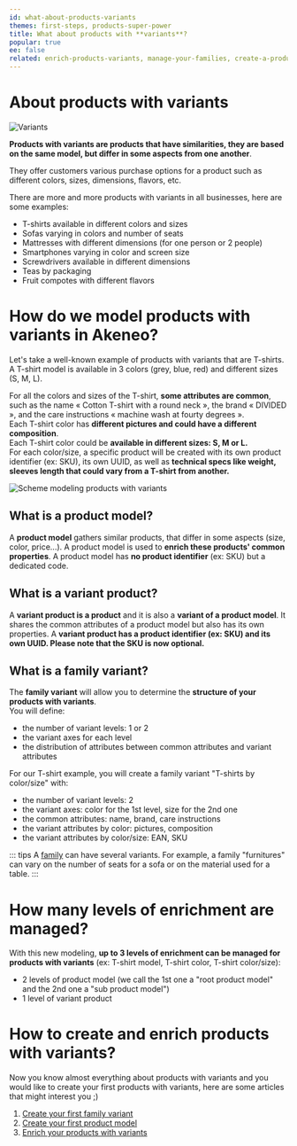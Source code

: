 ```yaml
---
id: what-about-products-variants
themes: first-steps, products-super-power
title: What about products with **variants**?
popular: true
ee: false
related: enrich-products-variants, manage-your-families, create-a-product
---
```


# About products with variants

![Variants](../img/Products_Product%20variant.svg)

**Products with variants are products that have similarities, they are based on the same model, but differ in some aspects from one another**.

They offer customers various purchase options for a product such as different colors, sizes, dimensions, flavors, etc.

There are more and more products with variants in all businesses, here are some examples:
- T-shirts available in different colors and sizes
- Sofas varying in colors and number of seats
- Mattresses with different dimensions (for one person or 2 people)
- Smartphones varying in color and screen size
- Screwdrivers available in different dimensions
- Teas by packaging
- Fruit compotes with different flavors

# How do we model products with variants in Akeneo?

Let's take a well-known example of products with variants that are T-shirts. A T-shirt model is available in 3 colors (grey, blue, red) and different sizes (S, M, L).

For all the colors and sizes of the T-shirt, **some attributes are common**, such as the name « Cotton T-shirt with a round neck », the brand « DIVIDED », and the care instructions « machine wash at fourty degrees ».   
Each T-shirt color has **different pictures and could have a different composition**.  
Each T-shirt color could be **available in different sizes: S, M or L.**   
For each color/size, a specific product will be created with its own product identifier (ex: SKU), its own UUID, as well as **technical specs like weight, sleeves length that could vary from a T-shirt from another.**

![Scheme modeling products with variants](../img/scheme_variants.png)

## What is a product model?

A **product model** gathers similar products, that differ in some aspects (size, color, price...). A product model is used to **enrich these products' common properties**.
A product model has **no product identifier** (ex: SKU) but a dedicated code.

## What is a variant product?

A **variant product is a product** and it is also a **variant of a product model**. It shares the common attributes of a product model but also has its own properties. A **variant product has a product identifier (ex: SKU) and its own UUID. Please note that the SKU is now optional.**

## What is a family variant?

The **family variant** will allow you to determine the **structure of your products with variants**.  
You will define:
- the number of variant levels: 1 or 2
- the variant axes for each level
- the distribution of attributes between common attributes and variant attributes

For our T-shirt example, you will create a family variant "T-shirts by color/size" with:
- the number of variant levels: 2
- the variant axes: color for the 1st level, size for the 2nd one
- the common attributes: name, brand, care instructions
- the variant attributes by color: pictures, composition
- the variant attributes by color/size: EAN, SKU

::: tips
A [family](what-is-a-family.html) can have several variants. For example, a family "furnitures" can vary on the number of seats for a sofa or on the material used for a table.
:::

# How many levels of enrichment are managed?
With this new modeling, **up to 3 levels of enrichment can be managed for products with variants** (ex: T-shirt model, T-shirt color, T-shirt color/size):
- 2 levels of product model (we call the 1st one a "root product model" and the 2nd one a "sub product model")
- 1 level of variant product

# How to create and enrich products with variants?
Now you know almost everything about products with variants and you would like to create your first products with variants, here are some articles that might interest you ;)
1.  [Create your first family variant](manage-your-families.html#create-a-family-variant)
1.  [Create your first product model ](create-a-product.html#create-a-product-model)
1.  [Enrich your products with variants](enrich-products-variants.html)
